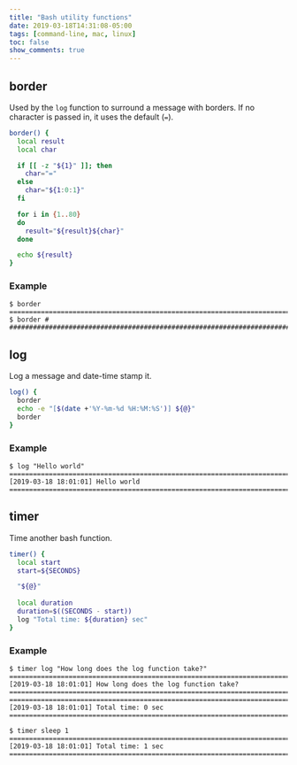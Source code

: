 ```yaml
---
title: "Bash utility functions"
date: 2019-03-18T14:31:08-05:00
tags: [command-line, mac, linux]
toc: false
show_comments: true
---
```


## border

Used by the `log` function to surround a message with borders. If no character is passed in, it uses the default (`=`).  

```bash
border() {
  local result
  local char

  if [[ -z "${1}" ]]; then
    char="="
  else
    char="${1:0:1}"
  fi 

  for i in {1..80}
  do
    result="${result}${char}"
  done

  echo ${result}
}

```

### Example

```
$ border
================================================================================
$ border #
################################################################################
```

## log

Log a message and date-time stamp it. 

```bash
log() {
  border
  echo -e "[$(date +'%Y-%m-%d %H:%M:%S')] ${@}"
  border
}
```

### Example

```
$ log "Hello world"
================================================================================
[2019-03-18 18:01:01] Hello world
================================================================================
```

## timer

Time another bash function. 

```bash
timer() {
  local start
  start=${SECONDS}

  "${@}"
  
  local duration
  duration=$((SECONDS - start))
  log "Total time: ${duration} sec"
}

```

### Example

```
$ timer log "How long does the log function take?"
================================================================================
[2019-03-18 18:01:01] How long does the log function take?
================================================================================
================================================================================
[2019-03-18 18:01:01] Total time: 0 sec
================================================================================
```

```
$ timer sleep 1
================================================================================
[2019-03-18 18:01:01] Total time: 1 sec
================================================================================
```
